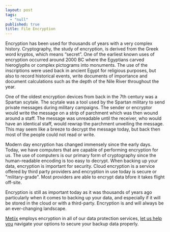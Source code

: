 ```yaml
---
layout: post
tags: 
  - "null"
published: true
title: File Encryption
---
```





Encryption has been used for thousands of years with a very complex history.  Cryptography, the study of encryption, is derived from the Greek word kryptos, which means “secret”.  One of the earliest known uses of encryption occurred around 2000 BC where the Egyptians carved hieroglyphs or complex pictograms into monuments.   The use of the inscriptions were used back in ancient Egypt for religious purposes, but also to record historical events, write documents of importance and document calculations such as the depth of the Nile River throughout the year.

One of the oldest encryption devices from back in the 7th century was a Spartan scytale.  The scytale was a tool used by the Spartan military to send private messages during military campaigns.   The sender or encryptor would write the message on a strip of parchment which was then wound around a staff.  The message was unreadable until the receiver, who would have an identical staff, would rewrap the parchment unveiling the message. This may seem like a breeze to decrypt the message today, but back then most of the people could not read or write.

Modern day encryption has changed immensely since the early days. Today, we have computers that are capable of performing encryption for us. The use of computers is our primary form of cryptography since the human-readable encoding is too easy to decrypt. When backing up your data, encryption is important for security.  Cloud encryption is a service offered by third party providers and encryption in use today is secure or "military-grade". Most providers are able to encrypt data bfore it takes flight off-site.  

Encryption is still as important today as it was thousands of years ago particularly when it comes to backing up your data, and especially if it will be stored in the cloud or with a third-party.  Encryption is and will always be an ever-changing landscape.
 
[Metiix](http://www.metiix.com/ "Metiix Encrypted Backup Software") employs encryption in all of our data protection services, [let us help you](http://www.metiix.com/contact-us "Contact Metiix services") navigate your options to secure your backup data properly.
